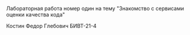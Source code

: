 Лабораторная работа номер один на тему "Знакомство с сервисами оценки качества кода"

Костин Федор Глебович БИВТ-21-4
